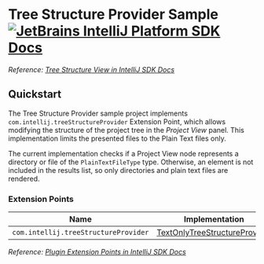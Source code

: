 # Tree Structure Provider Sample [![JetBrains IntelliJ Platform SDK Docs](https://jb.gg/badges/docs.svg)][docs]
*Reference: [Tree Structure View in IntelliJ SDK Docs][docs:tree_structure_view]*

## Quickstart

The Tree Structure Provider sample project implements `com.intellij.treeStructureProvider` Extension Point, which allows modifying the structure of the project tree in the _Project View_ panel.
This implementation limits the presented files to the Plain Text files only.

The current implementation checks if a Project View node represents a directory or file of the `PlainTextFileType` type.
Otherwise, an element is not included in the results list, so only directories and plain text files are rendered.

### Extension Points

| Name                                 | Implementation                                                      | Extension Point Class   |
| ------------------------------------ | ------------------------------------------------------------------- | ----------------------- |
| `com.intellij.treeStructureProvider` | [TextOnlyTreeStructureProvider][file:TextOnlyTreeStructureProvider] | `TreeStructureProvider` |

*Reference: [Plugin Extension Points in IntelliJ SDK Docs][docs:ep]*


[docs]: https://plugins.jetbrains.com/docs/intellij/
[docs:tree_structure_view]: https://plugins.jetbrains.com/docs/intellij/tree-structure-view.html
[docs:ep]: https://plugins.jetbrains.com/docs/intellij/plugin-extensions.html

[file:TextOnlyTreeStructureProvider]: ./src/main/java/org/intellij/sdk/treeStructureProvider/TextOnlyTreeStructureProvider.java
